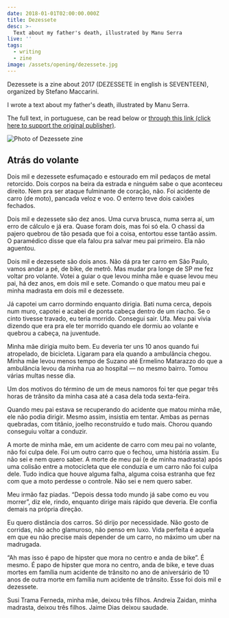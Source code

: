 ```yaml
---
date: 2018-01-01T02:00:00.000Z
title: Dezessete
desc: >-
  Text about my father's death, illustrated by Manu Serra
live: ''
tags:
  - writing
  - zine
image: /assets/opening/dezessete.jpg
---
```


Dezessete is a zine about 2017 (DEZESSETE in english is SEVENTEEN), organized by Stefano Maccarini.

I wrote a text about my father's death, illustrated by Manu Serra.

The full text, in portuguese, can be read below or [through this link (click here to support the original publisher)](https://medium.com/dezessete/atr%C3%A1s-do-volante-bfb93c41b891).

![Photo of Dezessete zine](/dezessete-page.jpeg)

## Atrás do volante

Dois mil e dezessete esfumaçado e estourado em mil pedaços de metal retorcido. Dois corpos na beira da estrada e ninguém sabe o que aconteceu direito. Nem pra ser ataque fulminante de coração, não. Foi acidente de carro (de moto), pancada veloz e voo. O enterro teve dois caixões fechados.

Dois mil e dezessete são dez anos. Uma curva brusca, numa serra aí, um erro de cálculo e já era. Quase foram dois, mas foi só ela. O chassi da pajero quebrou de tão pesada que foi a coisa, entortou esse tantão assim. O paramédico disse que ela falou pra salvar meu pai primeiro. Ela não aguentou.

Dois mil e dezessete são dois anos. Não dá pra ter carro em São Paulo, vamos andar a pé, de bike, de metrô. Mas mudar pra longe de SP me fez voltar pro volante. Votei a guiar o que levou minha mãe e quase levou meu pai, há dez anos, em dois mil e sete. Comando o que matou meu pai e minha madrasta em dois mil e dezessete.

Já capotei um carro dormindo enquanto dirigia. Bati numa cerca, depois num muro, capotei e acabei de ponta cabeça dentro de um riacho. Se o cinto tivesse travado, eu teria morrido. Consegui sair. Ufa. Meu pai vivia dizendo que era pra ele ter morrido quando ele dormiu ao volante e quebrou a cabeça, na juventude.

Minha mãe dirigia muito bem. Eu deveria ter uns 10 anos quando fui atropelado, de bicicleta. Ligaram para ela quando a ambulância chegou. Minha mãe levou menos tempo de Suzano até Ermelino Matarazzo do que a ambulância levou da minha rua ao hospital — no mesmo bairro. Tomou várias multas nesse dia.

Um dos motivos do término de um de meus namoros foi ter que pegar três horas de trânsito da minha casa até a casa dela toda sexta-feira.

Quando meu pai estava se recuperando do acidente que matou minha mãe, ele não podia dirigir. Mesmo assim, insistia em tentar. Ambas as pernas quebradas, com titânio, joelho reconstruído e tudo mais. Chorou quando conseguiu voltar a conduzir.

A morte de minha mãe, em um acidente de carro com meu pai no volante, não foi culpa dele. Foi um outro carro que o fechou, uma história assim. Eu não sei e nem quero saber. A morte de meu pai (e de minha madrasta) após uma colisão entre a motocicleta que ele conduzia e um carro não foi culpa dele. Tudo indica que houve alguma falha, alguma coisa estranha que fez com que a moto perdesse o controle. Não sei e nem quero saber.

Meu irmão faz piadas. “Depois dessa todo mundo já sabe como eu vou morrer”, diz ele, rindo, enquanto dirige mais rápido que deveria. Ele confia demais na própria direção.

Eu quero distância dos carros. Só dirijo por necessidade. Não gosto de corridas, não acho glamuroso, não penso em luxo. Vida perfeita é aquela em que eu não precise mais depender de um carro, no máximo um uber na madrugada.

“Ah mas isso é papo de hipster que mora no centro e anda de bike”. É mesmo. É papo de hipster que mora no centro, anda de bike, e teve duas mortes em família num acidente de trânsito no ano de aniversário de 10 anos de outra morte em família num acidente de trânsito. Esse foi dois mil e dezessete.

Susi Trama Ferneda, minha mãe, deixou três filhos. Andreia Zaidan, minha madrasta, deixou três filhos. Jaime Dias deixou saudade.